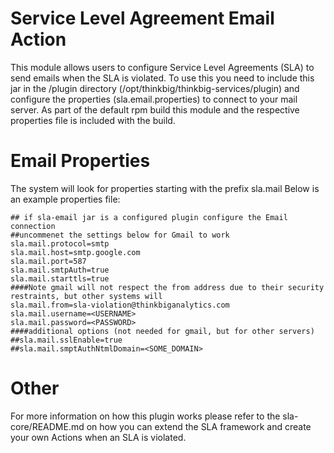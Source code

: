 Service Level Agreement Email Action
====
This module allows users to configure Service Level Agreements (SLA) to send emails when the SLA is violated.
To use this you need to include this jar in the /plugin directory (/opt/thinkbig/thinkbig-services/plugin) and configure the properties (sla.email.properties) to connect to your mail server.
As part of the default rpm build this module and the respective properties file is included with the build.

Email Properties
===
The system will look for properties starting with the prefix sla.mail
Below is an example properties file:

```
## if sla-email jar is a configured plugin configure the Email connection
##uncommenet the settings below for Gmail to work
sla.mail.protocol=smtp
sla.mail.host=smtp.google.com
sla.mail.port=587
sla.mail.smtpAuth=true
sla.mail.starttls=true
####Note gmail will not respect the from address due to their security restraints, but other systems will
sla.mail.from=sla-violation@thinkbiganalytics.com
sla.mail.username=<USERNAME>
sla.mail.password=<PASSWORD>
####additional options (not needed for gmail, but for other servers)
##sla.mail.sslEnable=true
##sla.mail.smptAuthNtmlDomain=<SOME_DOMAIN>
```

Other
====
For more information on how this plugin works please refer to the sla-core/README.md on how you can extend the SLA framework and create your own Actions when an SLA is violated.
